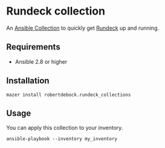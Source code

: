 Rundeck collection
==================

An [Ansible Collection](https://galaxy.ansible.com/docs/mazer/examples.html#installing-collections) to quickly get [Rundeck](https://www.rundeck.com/) up and running.

Requirements
------------

- Ansible 2.8 or higher

Installation
------------

```
mazer install robertdebock.rundeck_collections
```

Usage
-----

You can apply this collection to your inventory.

```
ansible-playbook --inventory my_inventory
```
